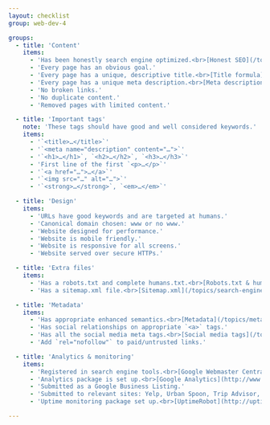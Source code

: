 ```yaml
---
layout: checklist
group: web-dev-4

groups:
  - title: 'Content'
    items:
      - 'Has been honestly search engine optimized.<br>[Honest SEO](/topics/search-engine-optimization)'
      - 'Every page has an obvious goal.'
      - 'Every page has a unique, descriptive title.<br>[Title formula](/topics/search-engine-optimization#page-title-formula)'
      - 'Every page has a unique meta description.<br>[Meta descriptions](/topics/search-engine-optimization#meta-descriptions)'
      - 'No broken links.'
      - 'No duplicate content.'
      - 'Removed pages with limited content.'

  - title: 'Important tags'
    note: 'These tags should have good and well considered keywords.'
    items:
      - '`<title>…</title>`'
      - '`<meta name="description" content="…">`'
      - '`<h1>…</h1>`, `<h2>…</h2>`, `<h3>…</h3>`'
      - 'First line of the first `<p>…</p>`'
      - '`<a href="…">…</a>`'
      - '`<img src="…" alt="…">`'
      - '`<strong>…</strong>`, `<em>…</em>`'

  - title: 'Design'
    items:
      - 'URLs have good keywords and are targeted at humans.'
      - 'Canonical domain chosen: www or no www.'
      - 'Website designed for performance.'
      - 'Website is mobile friendly.'
      - 'Website is responsive for all screens.'
      - 'Website served over secure HTTPs.'

  - title: 'Extra files'
    items:
      - 'Has a robots.txt and complete humans.txt.<br>[Robots.txt & humans.txt](/topics/search-engine-optimization#robots--humans)'
      - 'Has a sitemap.xml file.<br>[Sitemap.xml](/topics/search-engine-optimization#sitemaps)'

  - title: 'Metadata'
    items:
      - 'Has appropriate enhanced semantics.<br>[Metadata](/topics/metadata-enhanced-semantics#structured-data), [Google Rich Snippets](http://www.google.com/webmasters/tools/richsnippets), [Schema.org](http://schema.org)'
      - 'Has social relationships on appropriate `<a>` tags.'
      - 'Has all the social media meta tags.<br>[Social media tags](/topics/metadata-enhanced-semantics#social-semantics)'
      - 'Add `rel="nofollow"` to paid/untrusted links.'

  - title: 'Analytics & monitoring'
    items:
      - 'Registered in search engine tools.<br>[Google Webmaster Central](http://www.google.ca/webmasters/), [Bing Webmaster Tools](http://www.bing.com/toolbox/webmaster)'
      - 'Analytics package is set up.<br>[Google Analytics](http://www.google.com/analytics/?gclid=COC2_qf08MECFePyMgodb10AAQ)'
      - 'Submitted as a Google Business Listing.'
      - 'Submitted to relevant sites: Yelp, Urban Spoon, Trip Advisor, etc.'
      - 'Uptime monitoring package set up.<br>[UptimeRobot](http://uptimerobot.com/), [Pingdom](https://www.pingdom.com/), [updown.io](https://updown.io/)'

---
```

